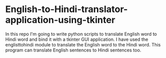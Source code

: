 # English-to-Hindi-translator-application-using-tkinter
In this repo I'm going to write python scripts to translate English word to Hindi word and bind it with a tkinter GUI application. I have used the englisttohindi module to translate the English word to the Hindi word. This program can translate English sentences to Hindi sentences too.
